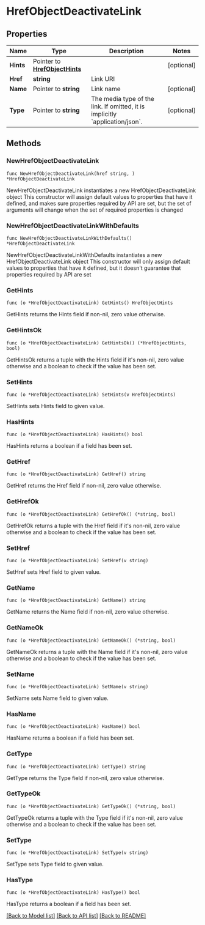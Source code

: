 # HrefObjectDeactivateLink

## Properties

Name | Type | Description | Notes
------------ | ------------- | ------------- | -------------
**Hints** | Pointer to [**HrefObjectHints**](HrefObjectHints.md) |  | [optional] 
**Href** | **string** | Link URI | 
**Name** | Pointer to **string** | Link name | [optional] 
**Type** | Pointer to **string** | The media type of the link. If omitted, it is implicitly &#x60;application/json&#x60;. | [optional] 

## Methods

### NewHrefObjectDeactivateLink

`func NewHrefObjectDeactivateLink(href string, ) *HrefObjectDeactivateLink`

NewHrefObjectDeactivateLink instantiates a new HrefObjectDeactivateLink object
This constructor will assign default values to properties that have it defined,
and makes sure properties required by API are set, but the set of arguments
will change when the set of required properties is changed

### NewHrefObjectDeactivateLinkWithDefaults

`func NewHrefObjectDeactivateLinkWithDefaults() *HrefObjectDeactivateLink`

NewHrefObjectDeactivateLinkWithDefaults instantiates a new HrefObjectDeactivateLink object
This constructor will only assign default values to properties that have it defined,
but it doesn't guarantee that properties required by API are set

### GetHints

`func (o *HrefObjectDeactivateLink) GetHints() HrefObjectHints`

GetHints returns the Hints field if non-nil, zero value otherwise.

### GetHintsOk

`func (o *HrefObjectDeactivateLink) GetHintsOk() (*HrefObjectHints, bool)`

GetHintsOk returns a tuple with the Hints field if it's non-nil, zero value otherwise
and a boolean to check if the value has been set.

### SetHints

`func (o *HrefObjectDeactivateLink) SetHints(v HrefObjectHints)`

SetHints sets Hints field to given value.

### HasHints

`func (o *HrefObjectDeactivateLink) HasHints() bool`

HasHints returns a boolean if a field has been set.

### GetHref

`func (o *HrefObjectDeactivateLink) GetHref() string`

GetHref returns the Href field if non-nil, zero value otherwise.

### GetHrefOk

`func (o *HrefObjectDeactivateLink) GetHrefOk() (*string, bool)`

GetHrefOk returns a tuple with the Href field if it's non-nil, zero value otherwise
and a boolean to check if the value has been set.

### SetHref

`func (o *HrefObjectDeactivateLink) SetHref(v string)`

SetHref sets Href field to given value.


### GetName

`func (o *HrefObjectDeactivateLink) GetName() string`

GetName returns the Name field if non-nil, zero value otherwise.

### GetNameOk

`func (o *HrefObjectDeactivateLink) GetNameOk() (*string, bool)`

GetNameOk returns a tuple with the Name field if it's non-nil, zero value otherwise
and a boolean to check if the value has been set.

### SetName

`func (o *HrefObjectDeactivateLink) SetName(v string)`

SetName sets Name field to given value.

### HasName

`func (o *HrefObjectDeactivateLink) HasName() bool`

HasName returns a boolean if a field has been set.

### GetType

`func (o *HrefObjectDeactivateLink) GetType() string`

GetType returns the Type field if non-nil, zero value otherwise.

### GetTypeOk

`func (o *HrefObjectDeactivateLink) GetTypeOk() (*string, bool)`

GetTypeOk returns a tuple with the Type field if it's non-nil, zero value otherwise
and a boolean to check if the value has been set.

### SetType

`func (o *HrefObjectDeactivateLink) SetType(v string)`

SetType sets Type field to given value.

### HasType

`func (o *HrefObjectDeactivateLink) HasType() bool`

HasType returns a boolean if a field has been set.


[[Back to Model list]](../README.md#documentation-for-models) [[Back to API list]](../README.md#documentation-for-api-endpoints) [[Back to README]](../README.md)


